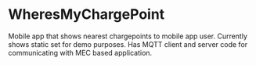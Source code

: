 # WheresMyChargePoint
Mobile app that shows nearest chargepoints to mobile app user.   Currently shows static set for demo purposes.   Has MQTT client and server code for communicating with MEC based application.
